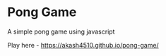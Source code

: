 # Pong Game
A simple pong game using javascript

Play here - 
https://akash4510.github.io/pong-game/
